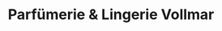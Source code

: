 ---
title: "Parfümerie & Lingerie Vollmar"
url: /linz-am-rhein/parfuemerie-und-lingerie-vollmar/
shop: Parfümerie
---